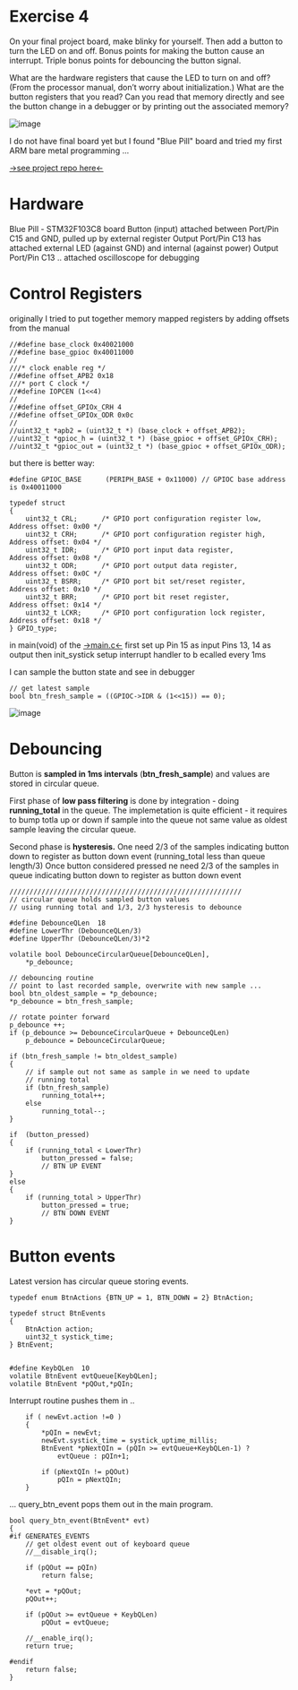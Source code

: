 # Exercise 4
On your final project board, make blinky for yourself. Then add a button to turn the LED on and off. Bonus points for making the button cause an interrupt. Triple bonus points for debouncing the button signal.

What are the hardware registers that cause the LED to turn on and off? (From the processor manual, don’t worry about initialization.) What are the button registers that you read? Can you read that memory directly and see the button change in a debugger or by printing out the associated memory?

 ![image](./blinky.png)

I do not have final board yet but I found "Blue Pill" board and tried my first ARM bare metal programming ...

[->see project repo here<-](https://github.com/mrszb/blue_pill_button_blinky)

# Hardware
Blue Pill - STM32F103C8 board
Button (input) attached between Port/Pin C15 and GND, pulled up by external register
Output Port/Pin C13 has attached external LED (against GND) and internal (against power)
Output Port/Pin C13 .. attached oscilloscope for debugging


# Control Registers
originally I tried to put together memory mapped registers by adding offsets from the manual

```
//#define base_clock 0x40021000
//#define base_gpioc 0x40011000
//
///* clock enable reg */
//#define offset_APB2 0x18
///* port C clock */
//#define IOPCEN (1<<4)
//
//#define offset_GPIOx_CRH 4
//#define offset_GPIOx_ODR 0x0c
//
//uint32_t *apb2 = (uint32_t *) (base_clock + offset_APB2);
//uint32_t *gpioc_h = (uint32_t *) (base_gpioc + offset_GPIOx_CRH);
//uint32_t *gpioc_out = (uint32_t *) (base_gpioc + offset_GPIOx_ODR);

```

but there is better way:

```
#define GPIOC_BASE      (PERIPH_BASE + 0x11000) // GPIOC base address is 0x40011000

typedef struct
{
	uint32_t CRL;      /* GPIO port configuration register low,      Address offset: 0x00 */
	uint32_t CRH;      /* GPIO port configuration register high,     Address offset: 0x04 */
	uint32_t IDR;      /* GPIO port input data register,             Address offset: 0x08 */
	uint32_t ODR;      /* GPIO port output data register,            Address offset: 0x0C */
	uint32_t BSRR;     /* GPIO port bit set/reset register,          Address offset: 0x10 */
	uint32_t BRR;      /* GPIO port bit reset register,              Address offset: 0x14 */
	uint32_t LCKR;     /* GPIO port configuration lock register,     Address offset: 0x18 */
} GPIO_type;
```

in main(void) of the [->main.c<-](https://github.com/mrszb/blue_pill_button_blinky/blob/main/Src/main.c)
first set up Pin 15 as input Pins 13, 14 as output
then init_systick setup interrupt handler to b ecalled every 1ms

I can sample the button state and see in debugger
```
// get latest sample
bool btn_fresh_sample = ((GPIOC->IDR & (1<<15)) == 0);
```

![image](./debug_sys_tick.png)

# Debouncing
Button is **sampled in 1ms intervals** (**btn_fresh_sample**) and values are stored in circular queue.

First phase of **low pass filtering** is done by integration - doing **running_total** in the queue.
The implemetation is quite efficient - it requires to bump totla up or down if sample into the queue not same value as oldest sample leaving the circular queue.

Second phase is **hysteresis.**
One need 2/3 of the samples indicating button down to register as button down event (running_total less than queue length/3)
Once button considered pressed ne need 2/3 of the samples in queue indicating button down to register as button down event

```
//////////////////////////////////////////////////////////
// circular queue holds sampled button values
// using running total and 1/3, 2/3 hysteresis to debounce

#define DebounceQLen  18
#define LowerThr (DebounceQLen/3)
#define UpperThr (DebounceQLen/3)*2

volatile bool DebounceCircularQueue[DebounceQLen],
	*p_debounce;
```


```
// debouncing routine
// point to last recorded sample, overwrite with new sample ...
bool btn_oldest_sample = *p_debounce;
*p_debounce = btn_fresh_sample;

// rotate pointer forward
p_debounce ++;
if (p_debounce >= DebounceCircularQueue + DebounceQLen)
    p_debounce = DebounceCircularQueue;

if (btn_fresh_sample != btn_oldest_sample)
{
    // if sample out not same as sample in we need to update
    // running total
    if (btn_fresh_sample)
        running_total++;
    else
        running_total--;
}

if  (button_pressed)
{
    if (running_total < LowerThr)
        button_pressed = false;
        // BTN UP EVENT
}
else
{
    if (running_total > UpperThr)
        button_pressed = true;
        // BTN DOWN EVENT
}

```
# Button events 
Latest version has circular queue storing events.


```
typedef enum BtnActions {BTN_UP = 1, BTN_DOWN = 2} BtnAction;

typedef struct BtnEvents
{
	BtnAction action;
	uint32_t systick_time;
} BtnEvent;


#define KeybQLen  10
volatile BtnEvent evtQueue[KeybQLen];
volatile BtnEvent *pQOut,*pQIn;
```
Interrupt routine pushes them in ..

```
	if ( newEvt.action !=0 )
	{
		*pQIn = newEvt;
		newEvt.systick_time = systick_uptime_millis;
		BtnEvent *pNextQIn = (pQIn >= evtQueue+KeybQLen-1) ?
		    evtQueue : pQIn+1;

		if (pNextQIn != pQOut)
			pQIn = pNextQIn;
	}

```

... query_btn_event pops them out in the main program.

```
bool query_btn_event(BtnEvent* evt)
{
#if GENERATES_EVENTS
	// get oldest event out of keyboard queue
	//__disable_irq();

	if (pQOut == pQIn)
		return false;

	*evt = *pQOut;
	pQOut++;

	if (pQOut >= evtQueue + KeybQLen)
		pQOut = evtQueue;

	//__enable_irq();
	return true;

#endif
	return false;
}
```
